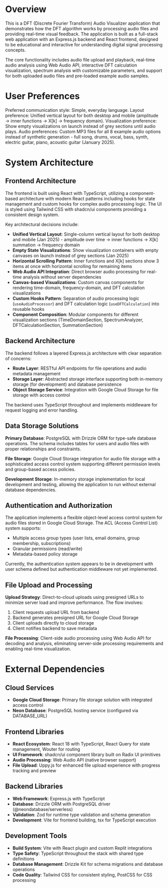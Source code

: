 # Overview

This is a DFT (Discrete Fourier Transform) Audio Visualizer application that demonstrates how the DFT algorithm works by processing audio files and providing real-time visual feedback. The application is built as a full-stack web application with an Express.js backend and React frontend, designed to be educational and interactive for understanding digital signal processing concepts.

The core functionality includes audio file upload and playback, real-time audio analysis using Web Audio API, interactive DFT calculation visualization, spectrum analysis with customizable parameters, and support for both uploaded audio files and pre-loaded example audio samples.

# User Preferences

Preferred communication style: Simple, everyday language.
Layout preference: Unified vertical layout for both desktop and mobile (amplitude → inner functions → X[k] → frequency domain).
Visualization preference: Show empty visualizations on launch instead of grey sections until audio plays.
Audio preferences: Custom MP3 files for all 8 example audio options instead of synthetic generation - full song, drums, vocal, bass, synth, electric guitar, piano, acoustic guitar (January 2025).

# System Architecture

## Frontend Architecture

The frontend is built using React with TypeScript, utilizing a component-based architecture with modern React patterns including hooks for state management and custom hooks for complex audio processing logic. The UI is styled using Tailwind CSS with shadcn/ui components providing a consistent design system.

Key architectural decisions include:
- **Unified Vertical Layout**: Single-column vertical layout for both desktop and mobile (Jan 2025) - amplitude over time → inner functions → X[k] summation → frequency domain
- **Empty State Visualizations**: Show visualization containers with empty canvases on launch instead of grey sections (Jan 2025)
- **Horizontal Scrolling Pattern**: Inner functions and X[k] sections show 3 items at once with horizontal scrolling for remaining items
- **Web Audio API Integration**: Direct browser audio processing for real-time analysis without server dependencies
- **Canvas-based Visualizations**: Custom canvas components for rendering time-domain, frequency-domain, and DFT calculation visualizations
- **Custom Hooks Pattern**: Separation of audio processing logic (`useAudioProcessor`) and DFT calculation logic (`useDFTCalculation`) into reusable hooks
- **Component Composition**: Modular components for different visualization sections (TimeDomainSection, SpectrumAnalyzer, DFTCalculationSection, SummationSection)

## Backend Architecture

The backend follows a layered Express.js architecture with clear separation of concerns:
- **Route Layer**: RESTful API endpoints for file operations and audio metadata management
- **Storage Layer**: Abstracted storage interface supporting both in-memory storage (for development) and database persistence
- **Object Storage Service**: Integration with Google Cloud Storage for file storage with access control

The backend uses TypeScript throughout and implements middleware for request logging and error handling.

## Data Storage Solutions

**Primary Database**: PostgreSQL with Drizzle ORM for type-safe database operations. The schema includes tables for users and audio files with proper relationships and constraints.

**File Storage**: Google Cloud Storage integration for audio file storage with a sophisticated access control system supporting different permission levels and group-based access policies.

**Development Storage**: In-memory storage implementation for local development and testing, allowing the application to run without external database dependencies.

## Authentication and Authorization

The application implements a flexible object-level access control system for audio files stored in Google Cloud Storage. The ACL (Access Control List) system supports:
- Multiple access group types (user lists, email domains, group membership, subscriptions)
- Granular permissions (read/write)
- Metadata-based policy storage

Currently, the authentication system appears to be in development with user schema defined but authentication middleware not yet implemented.

## File Upload and Processing

**Upload Strategy**: Direct-to-cloud uploads using presigned URLs to minimize server load and improve performance. The flow involves:
1. Client requests upload URL from backend
2. Backend generates presigned URL for Google Cloud Storage
3. Client uploads directly to cloud storage
4. Client notifies backend to save metadata

**File Processing**: Client-side audio processing using Web Audio API for decoding and analysis, eliminating server-side processing requirements and enabling real-time visualization.

# External Dependencies

## Cloud Services
- **Google Cloud Storage**: Primary file storage solution with integrated access control
- **Neon Database**: PostgreSQL hosting service (configured via DATABASE_URL)

## Frontend Libraries
- **React Ecosystem**: React 18 with TypeScript, React Query for state management, Wouter for routing
- **UI Framework**: shadcn/ui component library built on Radix UI primitives
- **Audio Processing**: Web Audio API (native browser support)
- **File Upload**: Uppy.js for enhanced file upload experience with progress tracking and preview

## Backend Libraries
- **Web Framework**: Express.js with TypeScript
- **Database**: Drizzle ORM with PostgreSQL driver (@neondatabase/serverless)
- **Validation**: Zod for runtime type validation and schema generation
- **Development**: Vite for frontend building, tsx for TypeScript execution

## Development Tools
- **Build System**: Vite with React plugin and custom Replit integrations
- **Type Safety**: TypeScript throughout the stack with shared type definitions
- **Database Management**: Drizzle Kit for schema migrations and database operations
- **Code Quality**: Tailwind CSS for consistent styling, PostCSS for CSS processing